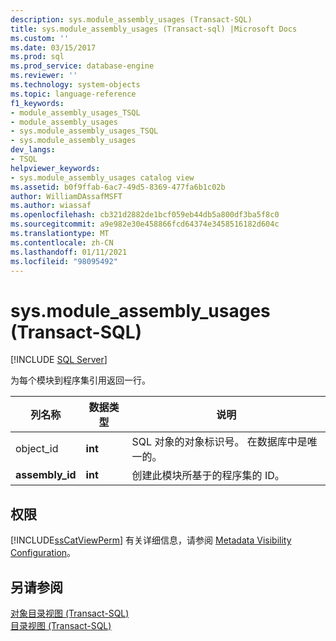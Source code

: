 ```yaml
---
description: sys.module_assembly_usages (Transact-SQL)
title: sys.module_assembly_usages (Transact-sql) |Microsoft Docs
ms.custom: ''
ms.date: 03/15/2017
ms.prod: sql
ms.prod_service: database-engine
ms.reviewer: ''
ms.technology: system-objects
ms.topic: language-reference
f1_keywords:
- module_assembly_usages_TSQL
- module_assembly_usages
- sys.module_assembly_usages_TSQL
- sys.module_assembly_usages
dev_langs:
- TSQL
helpviewer_keywords:
- sys.module_assembly_usages catalog view
ms.assetid: b0f9ffab-6ac7-49d5-8369-477fa6b1c02b
author: WilliamDAssafMSFT
ms.author: wiassaf
ms.openlocfilehash: cb321d2882de1bcf059eb44db5a800df3ba5f8c0
ms.sourcegitcommit: a9e982e30e458866fcd64374e3458516182d604c
ms.translationtype: MT
ms.contentlocale: zh-CN
ms.lasthandoff: 01/11/2021
ms.locfileid: "98095492"
---
```

# <a name="sysmodule_assembly_usages-transact-sql"></a>sys.module_assembly_usages (Transact-SQL)
[!INCLUDE [SQL Server](../../includes/applies-to-version/sqlserver.md)]

  为每个模块到程序集引用返回一行。  
  
|列名称|数据类型|说明|  
|-----------------|---------------|-----------------|  
|object_id|**int**|SQL 对象的对象标识号。 在数据库中是唯一的。|  
|**assembly_id**|**int**|创建此模块所基于的程序集的 ID。|  
  
## <a name="permissions"></a>权限  
 [!INCLUDE[ssCatViewPerm](../../includes/sscatviewperm-md.md)] 有关详细信息，请参阅 [Metadata Visibility Configuration](../../relational-databases/security/metadata-visibility-configuration.md)。  
  
## <a name="see-also"></a>另请参阅  
 [对象目录视图 (Transact-SQL)](../../relational-databases/system-catalog-views/object-catalog-views-transact-sql.md)   
 [目录视图 (Transact-SQL)](../../relational-databases/system-catalog-views/catalog-views-transact-sql.md)  
  
  
